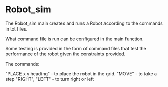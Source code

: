# Robot_sim

The Robot_sim main creates and runs a Robot according to the commands in txt files.

What command file is run can be configured in the main function.

Some testing is provided in the form of command files that test the performance of the robot given the constraints provided.

The commands:

"PLACE x y heading"  - to place the robot in the grid.
"MOVE"  - to take a step
"RIGHT", "LEFT"  - to turn right or left
